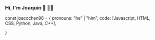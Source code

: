 ### Hi, I'm Joaquin 👋 👨‍💻

<!--
**joacochen98/joacochen98** is a ✨ _special_ ✨ repository because its `README.md` (this file) appears on your GitHub profile.

Here are some ideas to get you started:

- 🔭 I’m currently working on ...
- 🌱 I’m currently learning ...
- 👯 I’m looking to collaborate on ...
- 🤔 I’m looking for help with ...
- 💬 Ask me about ...
- 📫 How to reach me: ...
- 😄 Pronouns: ...
- ⚡ Fun fact: ...
-->
const joacochen98 = {
  pronouns: "he" | "him",
  code: [Javascript, HTML, CSS, Python, Java, C++],

}
